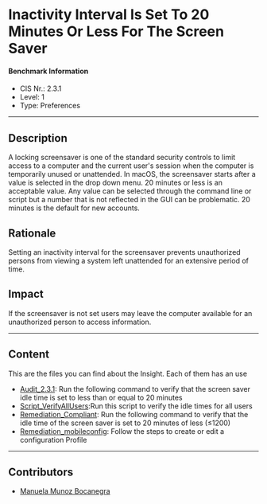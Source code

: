 # Inactivity Interval Is Set To 20 Minutes Or Less For The Screen Saver
#### Benchmark Information
- CIS Nr.: 2.3.1
- Level: 1
- Type: Preferences
------------------------
## Description

A locking screensaver is one of the standard security controls to limit access to a computer and the current user's session when the computer is temporarily unused or unattended. In macOS, the screensaver starts after a value is selected in the drop down menu. 20 minutes or less is an acceptable value. Any value can be selected through the command line or script but a number that is not reflected in the GUI can be problematic. 20 minutes is the default for new accounts.

## Rationale

Setting an inactivity interval for the screensaver prevents unauthorized persons from viewing a system left unattended for an extensive period of time.

## Impact

If the screensaver is not set users may leave the computer available for an unauthorized person to access information.

---
## Content
This are the files you can find about the Insight. Each of them has an use 
* [Audit_2.3.1](https://github.com/apfelwerk/JamfProtectInsights/blob/main/PreferencesType/CIS_2.3.1_Inactivity%20Interval%20Is%20Set%20To%2020%20Minutes%20Or%20Less%20For%20The%20Screen%20Saver/Audit_2.3.1.sh): Run the following command to verify that the screen saver idle time is set to less than or equal to 20 minutes
* [Script_VerifyAllUsers](https://github.com/apfelwerk/JamfProtectInsights/blob/main/PreferencesType/CIS_2.3.1_Inactivity%20Interval%20Is%20Set%20To%2020%20Minutes%20Or%20Less%20For%20The%20Screen%20Saver/Script_VerifyAllUsers.sh):Run this script to verify the idle times for all users
* [Remediation_Compliant](https://github.com/apfelwerk/JamfProtectInsights/blob/main/PreferencesType/CIS_2.3.1_Inactivity%20Interval%20Is%20Set%20To%2020%20Minutes%20Or%20Less%20For%20The%20Screen%20Saver/Remediation_Compliant.sh): Run the following command to verify that the idle time of the screen saver is set to 20 minutes of less (≤1200)
* [Remediation_mobileconfig](https://github.com/apfelwerk/JamfProtectInsights/blob/main/PreferencesType/CIS_2.3.1_Inactivity%20Interval%20Is%20Set%20To%2020%20Minutes%20Or%20Less%20For%20The%20Screen%20Saver/Remediation_mobileconfig.md): Follow the steps to create or edit a configuration Profile
------------------------------------------------------------------------------------------------------------------------------------------------------------------------------------------------------------------------------------------------------------------------------------------------------------------------------
## Contributors
* [Manuela Munoz Bocanegra](https://github.com/manuelamunoz)


